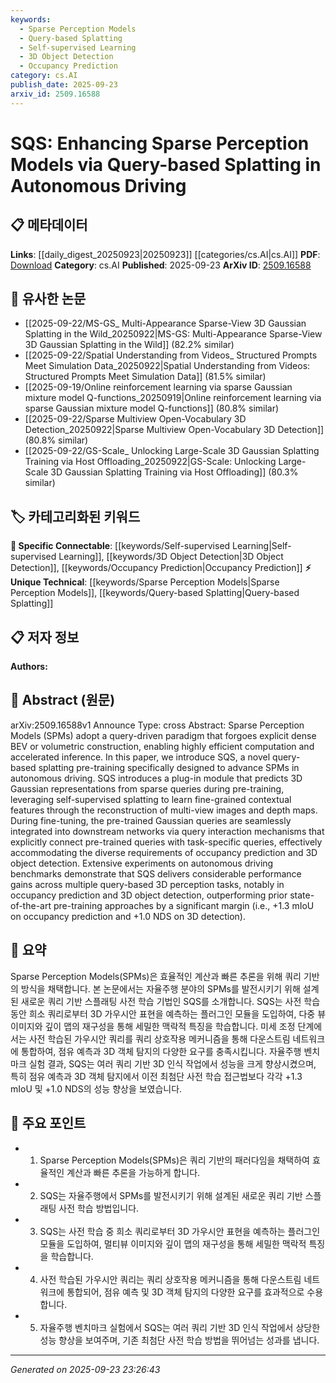 ```yaml
---
keywords:
  - Sparse Perception Models
  - Query-based Splatting
  - Self-supervised Learning
  - 3D Object Detection
  - Occupancy Prediction
category: cs.AI
publish_date: 2025-09-23
arxiv_id: 2509.16588
---
```


<!-- KEYWORD_LINKING_METADATA:
{
  "processed_timestamp": "2025-09-23T23:26:43.319306",
  "vocabulary_version": "1.0",
  "selected_keywords": [
    "Sparse Perception Models",
    "Query-based Splatting",
    "Self-supervised Learning",
    "3D Object Detection",
    "Occupancy Prediction"
  ],
  "rejected_keywords": [],
  "similarity_scores": {
    "Sparse Perception Models": 0.78,
    "Query-based Splatting": 0.82,
    "Self-supervised Learning": 0.8,
    "3D Object Detection": 0.77,
    "Occupancy Prediction": 0.75
  },
  "extraction_method": "AI_prompt_based",
  "budget_applied": true,
  "candidates_json": {
    "candidates": [
      {
        "surface": "Sparse Perception Models",
        "canonical": "Sparse Perception Models",
        "aliases": [
          "SPMs"
        ],
        "category": "unique_technical",
        "rationale": "This concept is central to the paper's contribution and is specific to the domain of autonomous driving.",
        "novelty_score": 0.75,
        "connectivity_score": 0.65,
        "specificity_score": 0.85,
        "link_intent_score": 0.78
      },
      {
        "surface": "Query-based Splatting",
        "canonical": "Query-based Splatting",
        "aliases": [],
        "category": "unique_technical",
        "rationale": "A novel technique introduced in the paper, enhancing the connectivity of Sparse Perception Models.",
        "novelty_score": 0.8,
        "connectivity_score": 0.7,
        "specificity_score": 0.88,
        "link_intent_score": 0.82
      },
      {
        "surface": "Self-supervised Splatting",
        "canonical": "Self-supervised Learning",
        "aliases": [],
        "category": "specific_connectable",
        "rationale": "Links to the broader concept of self-supervised learning, which is integral to the paper's methodology.",
        "novelty_score": 0.6,
        "connectivity_score": 0.85,
        "specificity_score": 0.7,
        "link_intent_score": 0.8
      },
      {
        "surface": "3D Object Detection",
        "canonical": "3D Object Detection",
        "aliases": [],
        "category": "specific_connectable",
        "rationale": "A key application area for the techniques discussed, providing strong links to related research in autonomous driving.",
        "novelty_score": 0.55,
        "connectivity_score": 0.9,
        "specificity_score": 0.75,
        "link_intent_score": 0.77
      },
      {
        "surface": "Occupancy Prediction",
        "canonical": "Occupancy Prediction",
        "aliases": [],
        "category": "specific_connectable",
        "rationale": "Another critical application area that enhances the paper's relevance to autonomous driving.",
        "novelty_score": 0.58,
        "connectivity_score": 0.88,
        "specificity_score": 0.72,
        "link_intent_score": 0.75
      }
    ],
    "ban_list_suggestions": [
      "method",
      "performance"
    ]
  },
  "decisions": [
    {
      "candidate_surface": "Sparse Perception Models",
      "resolved_canonical": "Sparse Perception Models",
      "decision": "linked",
      "scores": {
        "novelty": 0.75,
        "connectivity": 0.65,
        "specificity": 0.85,
        "link_intent": 0.78
      }
    },
    {
      "candidate_surface": "Query-based Splatting",
      "resolved_canonical": "Query-based Splatting",
      "decision": "linked",
      "scores": {
        "novelty": 0.8,
        "connectivity": 0.7,
        "specificity": 0.88,
        "link_intent": 0.82
      }
    },
    {
      "candidate_surface": "Self-supervised Splatting",
      "resolved_canonical": "Self-supervised Learning",
      "decision": "linked",
      "scores": {
        "novelty": 0.6,
        "connectivity": 0.85,
        "specificity": 0.7,
        "link_intent": 0.8
      }
    },
    {
      "candidate_surface": "3D Object Detection",
      "resolved_canonical": "3D Object Detection",
      "decision": "linked",
      "scores": {
        "novelty": 0.55,
        "connectivity": 0.9,
        "specificity": 0.75,
        "link_intent": 0.77
      }
    },
    {
      "candidate_surface": "Occupancy Prediction",
      "resolved_canonical": "Occupancy Prediction",
      "decision": "linked",
      "scores": {
        "novelty": 0.58,
        "connectivity": 0.88,
        "specificity": 0.72,
        "link_intent": 0.75
      }
    }
  ]
}
-->

# SQS: Enhancing Sparse Perception Models via Query-based Splatting in Autonomous Driving

## 📋 메타데이터

**Links**: [[daily_digest_20250923|20250923]] [[categories/cs.AI|cs.AI]]
**PDF**: [Download](https://arxiv.org/pdf/2509.16588.pdf)
**Category**: cs.AI
**Published**: 2025-09-23
**ArXiv ID**: [2509.16588](https://arxiv.org/abs/2509.16588)

## 🔗 유사한 논문
- [[2025-09-22/MS-GS_ Multi-Appearance Sparse-View 3D Gaussian Splatting in the Wild_20250922|MS-GS: Multi-Appearance Sparse-View 3D Gaussian Splatting in the Wild]] (82.2% similar)
- [[2025-09-22/Spatial Understanding from Videos_ Structured Prompts Meet Simulation Data_20250922|Spatial Understanding from Videos: Structured Prompts Meet Simulation Data]] (81.5% similar)
- [[2025-09-19/Online reinforcement learning via sparse Gaussian mixture model Q-functions_20250919|Online reinforcement learning via sparse Gaussian mixture model Q-functions]] (80.8% similar)
- [[2025-09-22/Sparse Multiview Open-Vocabulary 3D Detection_20250922|Sparse Multiview Open-Vocabulary 3D Detection]] (80.8% similar)
- [[2025-09-22/GS-Scale_ Unlocking Large-Scale 3D Gaussian Splatting Training via Host Offloading_20250922|GS-Scale: Unlocking Large-Scale 3D Gaussian Splatting Training via Host Offloading]] (80.3% similar)

## 🏷️ 카테고리화된 키워드
**🔗 Specific Connectable**: [[keywords/Self-supervised Learning|Self-supervised Learning]], [[keywords/3D Object Detection|3D Object Detection]], [[keywords/Occupancy Prediction|Occupancy Prediction]]
**⚡ Unique Technical**: [[keywords/Sparse Perception Models|Sparse Perception Models]], [[keywords/Query-based Splatting|Query-based Splatting]]

## 📋 저자 정보

**Authors:** 

## 📄 Abstract (원문)

arXiv:2509.16588v1 Announce Type: cross 
Abstract: Sparse Perception Models (SPMs) adopt a query-driven paradigm that forgoes explicit dense BEV or volumetric construction, enabling highly efficient computation and accelerated inference. In this paper, we introduce SQS, a novel query-based splatting pre-training specifically designed to advance SPMs in autonomous driving. SQS introduces a plug-in module that predicts 3D Gaussian representations from sparse queries during pre-training, leveraging self-supervised splatting to learn fine-grained contextual features through the reconstruction of multi-view images and depth maps. During fine-tuning, the pre-trained Gaussian queries are seamlessly integrated into downstream networks via query interaction mechanisms that explicitly connect pre-trained queries with task-specific queries, effectively accommodating the diverse requirements of occupancy prediction and 3D object detection. Extensive experiments on autonomous driving benchmarks demonstrate that SQS delivers considerable performance gains across multiple query-based 3D perception tasks, notably in occupancy prediction and 3D object detection, outperforming prior state-of-the-art pre-training approaches by a significant margin (i.e., +1.3 mIoU on occupancy prediction and +1.0 NDS on 3D detection).

## 📝 요약

Sparse Perception Models(SPMs)은 효율적인 계산과 빠른 추론을 위해 쿼리 기반의 방식을 채택합니다. 본 논문에서는 자율주행 분야의 SPMs를 발전시키기 위해 설계된 새로운 쿼리 기반 스플래팅 사전 학습 기법인 SQS를 소개합니다. SQS는 사전 학습 동안 희소 쿼리로부터 3D 가우시안 표현을 예측하는 플러그인 모듈을 도입하여, 다중 뷰 이미지와 깊이 맵의 재구성을 통해 세밀한 맥락적 특징을 학습합니다. 미세 조정 단계에서는 사전 학습된 가우시안 쿼리를 쿼리 상호작용 메커니즘을 통해 다운스트림 네트워크에 통합하여, 점유 예측과 3D 객체 탐지의 다양한 요구를 충족시킵니다. 자율주행 벤치마크 실험 결과, SQS는 여러 쿼리 기반 3D 인식 작업에서 성능을 크게 향상시켰으며, 특히 점유 예측과 3D 객체 탐지에서 이전 최첨단 사전 학습 접근법보다 각각 +1.3 mIoU 및 +1.0 NDS의 성능 향상을 보였습니다.

## 🎯 주요 포인트

- 1. Sparse Perception Models(SPMs)은 쿼리 기반의 패러다임을 채택하여 효율적인 계산과 빠른 추론을 가능하게 합니다.
- 2. SQS는 자율주행에서 SPMs를 발전시키기 위해 설계된 새로운 쿼리 기반 스플래팅 사전 학습 방법입니다.
- 3. SQS는 사전 학습 중 희소 쿼리로부터 3D 가우시안 표현을 예측하는 플러그인 모듈을 도입하여, 멀티뷰 이미지와 깊이 맵의 재구성을 통해 세밀한 맥락적 특징을 학습합니다.
- 4. 사전 학습된 가우시안 쿼리는 쿼리 상호작용 메커니즘을 통해 다운스트림 네트워크에 통합되어, 점유 예측 및 3D 객체 탐지의 다양한 요구를 효과적으로 수용합니다.
- 5. 자율주행 벤치마크 실험에서 SQS는 여러 쿼리 기반 3D 인식 작업에서 상당한 성능 향상을 보여주며, 기존 최첨단 사전 학습 방법을 뛰어넘는 성과를 냅니다.


---

*Generated on 2025-09-23 23:26:43*
